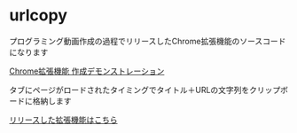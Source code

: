 # urlcopy

プログラミング動画作成の過程でリリースしたChrome拡張機能のソースコードになります

[Chrome拡張機能 作成デモンストレーション](https://youtu.be/U1t0dXM0oLs)

タブにページがロードされたタイミングでタイトル＋URLの文字列をクリップボードに格納します

[リリースした拡張機能はこちら](https://chrome.google.com/webstore/detail/auto-url-copy/pcobngehnopeddkhchiahlofdabenihn?hl=ja&authuser=0)


